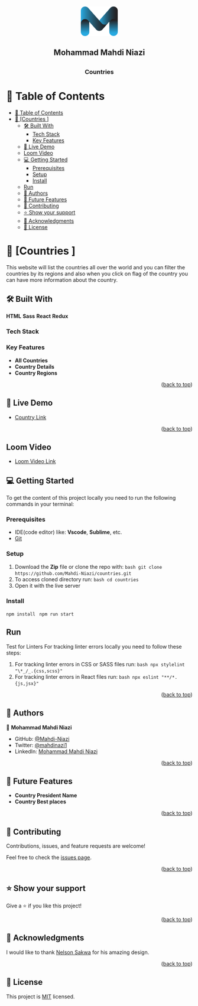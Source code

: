 <a name="readme-top"></a>


<div align="center">
  
  <img src="logo.png" alt="Logo" width="100px" height="80px">  
  <h2> Mohammad Mahdi Niazi<h2> 
  <h3><b>Countries</b></h3>

</div>



# 📗 Table of Contents

- [📗 Table of Contents](#-table-of-contents)
- [📖 \[Countries \] ](#-countries--)
  - [🛠 Built With ](#-built-with-)
    - [Tech Stack ](#tech-stack-)
    - [Key Features ](#key-features-)
  - [🚀 Live Demo ](#-live-demo-)
  - [Loom Video ](#loom-video-)
  - [💻 Getting Started ](#-getting-started-)
    - [Prerequisites](#prerequisites)
    - [Setup](#setup)
    - [Install](#install)
  - [Run](#run)
  - [👥 Authors ](#-authors-)
  - [🔭 Future Features ](#-future-features-)
  - [🤝 Contributing ](#-contributing-)
  - [⭐️ Show your support ](#️-show-your-support-)
  - [🙏 Acknowledgments ](#-acknowledgments-)
  - [📝 License ](#-license-)



# 📖 [Countries ] <a name="about-project">
  This website will list the countries all over the world and you can filter the countries by its regions and also when you click on flag of the country you can have more information about the country. 
</a>
## 🛠 Built With <a name="built-with">
**HTML**
**Sass**
**React**
**Redux**
</a>

### Tech Stack <a name="tech-stack"></a>

### Key Features <a name="key-features"></a>

- **All Countries**
- **Country Details**
- **Country Regions**

<p align="right">(<a href="#readme-top">back to top</a>)</p>


## 🚀 Live Demo <a name="live-demo"></a>

- [Country Link](https://countries-2olp.onrender.com)
<p align="right">(<a href="#readme-top">back to top</a>)</p>

## Loom Video <a name='Loom-Video'></a>

- [Loom Video Link](https://www.loom.com/share/0bc1a50d5d01410a96c9cd361ce0c190?sid=b8d69bf1-4567-4070-80aa-67f651a6fb54)

## 💻 Getting Started <a name="getting-started"></a>

 To get the content of this project locally you need to run the following commands in your terminal:
 
### Prerequisites 

- IDE(code editor) like: **Vscode**, **Sublime**, etc. 
- [Git](https://www.linode.com/docs/guides/how-to-install-git-on-linux-mac-and-windows/) 

### Setup 

1. Download the **Zip** file or clone the repo with:
```bash git clone https://github.com/Mahdi-Niazi/countries.git ``` 
1. To access cloned directory run: 
```bash cd countries``` 
1. Open it with the live server 

### Install 

```npm install ```
```npm run start ``` 

## Run

Test for Linters For tracking linter errors locally you need to follow these steps: 
1. For tracking linter errors in CSS or SASS files run:
```bash npx stylelint "\*_/_.{css,scss}" ``` 
1. For tracking linter errors in React files run:
```bash npx eslint "**/*.{js,jsx}" ``` 

<p align="right">(<a href="#readme-top">back to top</a>)</p>

## 👥 Authors <a name="authors"></a>

👤 **Mohammad Mahdi Niazi**
- GitHub: [@Mahdi-Niazi](https://github.com/Mahdi-Niazi)
- Twitter: [@mahdinazi1](https://twitter.com/mahdiniazi1)
- LinkedIn: [Mohammad Mahdi Niazi](https://www.linkedin.com/in/mohammad-mahdi-niazi/)


<p align="right">(<a href="#readme-top">back to top</a>)</p>



## 🔭 Future Features <a name="future-features"></a>

-  **Country President Name**
-  **Country Best places**


<p align="right">(<a href="#readme-top">back to top</a>)</p>

## 🤝 Contributing <a name="contributing"></a>

Contributions, issues, and feature requests are welcome!

Feel free to check the [issues page](../../issues/).

<p align="right">(<a href="#readme-top">back to top</a>)</p>


## ⭐️ Show your support <a name="support"></a>

Give a ⭐️ if you like this project!

<p align="right">(<a href="#readme-top">back to top</a>)</p>

## 🙏 Acknowledgments <a name="acknowledgements"></a>

I would like to thank [Nelson Sakwa](https://www.behance.net/sakwadesignstudio) for his amazing design.

<p align="right">(<a href="#readme-top">back to top</a>)</p>

## 📝 License <a name="license"></a>

This project is [MIT](./LICENSE) licensed.
